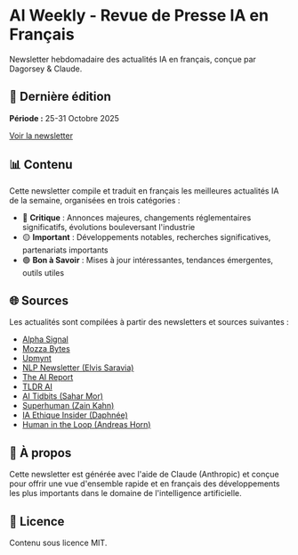 # AI Weekly - Revue de Presse IA en Français

Newsletter hebdomadaire des actualités IA en français, conçue par Dagorsey & Claude.

## 📰 Dernière édition

**Période :** 25-31 Octobre 2025

[Voir la newsletter](./AI_Weekly_Oct25-31_2025_Balanced.html)

## 📊 Contenu

Cette newsletter compile et traduit en français les meilleures actualités IA de la semaine, organisées en trois catégories :

- 🔴 **Critique** : Annonces majeures, changements réglementaires significatifs, évolutions bouleversant l'industrie
- 🟡 **Important** : Développements notables, recherches significatives, partenariats importants  
- 🟢 **Bon à Savoir** : Mises à jour intéressantes, tendances émergentes, outils utiles

## 🌐 Sources

Les actualités sont compilées à partir des newsletters et sources suivantes :

- [Alpha Signal](https://alphasignal.ai/last-email/)
- [Mozza Bytes](https://mozzabytes.substack.com/)
- [Upmynt](https://www.upmynt.com/)
- [NLP Newsletter (Elvis Saravia)](https://nlp.elvissaravia.com/)
- [The AI Report](https://www.theaireport.ai/newsletters)
- [TLDR AI](https://tldr.tech/ai)
- [AI Tidbits (Sahar Mor)](https://www.aitidbits.ai/)
- [Superhuman (Zain Kahn)](https://www.superhuman.ai/)
- [IA Ethique Insider (Daphnée)](https://iaethiqueinsider.substack.com/)
- [Human in the Loop (Andreas Horn)](https://www.humanintheloop.online/)

## 📝 À propos

Cette newsletter est générée avec l'aide de Claude (Anthropic) et conçue pour offrir une vue d'ensemble rapide et en français des développements les plus importants dans le domaine de l'intelligence artificielle.

## 📄 Licence

Contenu sous licence MIT.
